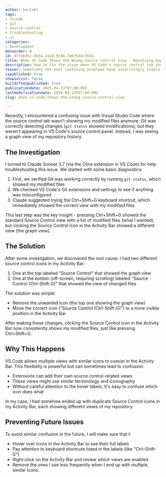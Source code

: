 ```yaml
---
author: bsstahl
tags:
- vscode
- git
- source-control
- troubleshooting
- ui
categories:
- Development
menuorder: 0
id: 8f7e6d5c-4b3a-2a1d-9c8b-7e6f5d4c3b2a
title: When VS Code Shows the Wrong Source Control View - Resolving Duplicate Icons
description: How to fix the issue when VS Code's source control tab shows a graph view instead of modified files
teaser: Sometimes the most confusing problems have surprisingly simple solutions - discover how duplicate icons in the VS Code Activity Bar can cause your source control view to behave unexpectedly.
ispublished: true
showinlist: false
buildifnotpublished: true
publicationdate: 2025-04-13T07:00:00Z
lastmodificationdate: 2025-04-13T07:00:00Z
slug: when-vs-code-shows-the-wrong-source-control-view

---
```

Recently, I encountered a confusing issue with Visual Studio Code where the source control tab wasn't showing my modified files anymore. Git was correctly detecting changes (`git status` showed modifications), but they weren't appearing in VS Code's source control panel. Instead, I was seeing a graph view of my repository history.

## The Investigation

I turned to Claude Sonnet 3.7 (via the Cline extension in VS Code) for help troubleshooting this issue. We started with some basic diagnostics:

1. First, we verified Git was working correctly by running `git status`, which showed my modified files
2. We checked VS Code's Git extensions and settings to see if anything was misconfigured
3. Claude suggested trying the Ctrl+Shift+G keyboard shortcut, which immediately showed the correct view with my modified files

This last step was the key insight - pressing Ctrl+Shift+G showed the standard Source Control view with a list of modified files (what I wanted), but clicking the Source Control icon in the Activity Bar showed a different view (the graph view).

## The Solution

After some investigation, we discovered the root cause: I had two different source control icons in my Activity Bar:

1. One at the top labeled "Source Control" that showed the graph view
2. One at the bottom (off-screen, requiring scrolling) labeled "Source Control (Ctrl-Shift-G)" that showed the view of changed files

The solution was simple:

* Remove the unwanted icon (the top one showing the graph view)
* Move the correct icon ("Source Control (Ctrl-Shift-G)") to a more visible position in the Activity Bar

After making these changes, clicking the Source Control icon in the Activity Bar now consistently shows my modified files, just like pressing Ctrl+Shift+G.

## Why This Happens

VS Code allows multiple views with similar icons to coexist in the Activity Bar. This flexibility is powerful but can sometimes lead to confusion:

* Extensions can add their own source control-related views
* These views might use similar terminology and iconography
* Without careful attention to the hover labels, it's easy to confuse which icon does what

In my case, I had somehow ended up with duplicate Source Control icons in my Activity Bar, each showing different views of my repository.

## Preventing Future Issues

To avoid similar confusion in the future, I will make sure that I:

* Hover over icons in the Activity Bar to see their full labels
* Pay attention to keyboard shortcuts listed in the labels (like "Ctrl-Shift-G")
* Right-click on the Activity Bar and review which views are enabled
* Remove the ones I use less frequently when I end up with multiple, similar icons.
